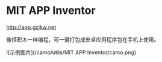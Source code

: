 # MIT APP Inventor

http://app.gzjkw.net

像搭积木一样编程，可一键打包成安卓应用程序包在手机上使用。

![示例图片](/camo/utils/MIT APP Inventor/camo.png)
